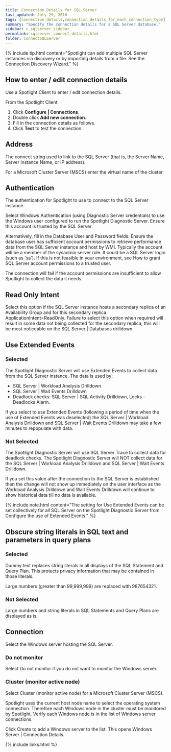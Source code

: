 ```yaml
---
title: Connection Details for SQL Server
last_updated: July 29, 2016
tags: [connection_details,connection_details_for_each_connection_type]
summary: "Specify the connection details for a SQL Server database."
sidebar: c_sqlserver_sidebar
permalink: sqlserver_connect_details.html
folder: ConnectSQLServer
---
```



{% include tip.html content="Spotlight can add multiple SQL Server instances via discovery or by importing details from a file. See the Connection Discovery Wizard." %}

## How to enter / edit connection details

Use a Spotlight Client to enter / edit connection details.

From the Spotlight Client

1.  Click **Configure \| Connections**.
2.  Double click **Add new connection**.
3.  Fill in the connection details as follows.
4.  Click **Test** to test the connection.


## Address

 The connect string used to link to the SQL Server (that is, the Server Name, Server Instance Name, or IP address).

For a Microsoft Cluster Server (MSCS) enter the virtual name of the cluster.

## Authentication

 The authentication for Spotlight to use to connect to the SQL Server instance.

Select Windows Authentication (using Diagnostic Server credentials) to use the Windows user configured to run the Spotlight Diagnostic Server. Ensure this account is trusted by the SQL Server.

Alternatively, fill in the Database User and Password fields. Ensure the database user has sufficient account permissions to retrieve performance data from the SQL Server instance and host by WMI. Typically the account will be a member of the sysadmin server role. It could be a SQL Server login (such as 'sa'). If this is not feasible in your environment, see How to grant SQL Server account permissions to a trusted user.

The connection will fail if the account permissions are insufficient to allow Spotlight to collect the data it needs.

## Read Only Intent

 Select this option if the SQL Server instance hosts a secondary replica of an Availability Group and for this secondary replica ApplicationIntent=ReadOnly. Failure to select this option when required will result in some data not being collected for the secondary replica; this will be most noticeable on the SQL Server \| Databases drilldown.

## Use Extended Events

### Selected

The Spotlight Diagnostic Server will use Extended Events to collect data from the SQL Server instance. The data is used by:

* SQL Server \| Workload Analysis Drilldown
* SQL Server \| Wait Events Drilldown
* Deadlock checks: SQL Server \| SQL Activity Drilldown, Locks - Deadlocks Alarm.

If you select to use Extended Events (following a period of time when the use of Extended Events was deselected) the SQL Server \| Workload Analysis Drilldown and SQL Server \| Wait Events Drilldown may take a few minutes to repopulate with data.

### Not Selected

The Spotlight Diagnostic Server will use SQL Server Trace to collect data for deadlock checks. The Spotlight Diagnostic Server will NOT collect data for the SQL Server \| Workload Analysis Drilldown and SQL Server \| Wait Events Drilldown.

If you set this value after the connection to the SQL Server is established then the change will not show up immediately on the user interface as the Workload Analysis Drilldown and Wait Events Drilldown will continue to show historical data till no data is available.

{% include note.html content="The setting for Use Extended Events can be set collectively for all SQL Server on the Spotlight Diagnostic Server from Configure the use of Extended Events." %}


## Obscure string literals in SQL text and parameters in query plans

### Selected

Dummy text replaces string literals in all displays of the SQL Statement and Query Plan. This protects privacy information that may be contained in those literals.

Large numbers  (greater than 99,999,999) are replaced with 987654321.

### Not Selected

Large numbers and string literals in SQL Statements and Query Plans are displayed as is.


## Connection
 Select the Windows server hosting the SQL Server.

### Do not monitor
 Select Do not monitor if you do not want to monitor the Windows server.

### Cluster (monitor active node)
 Select Cluster (monitor active node) for a Microsoft Cluster Server (MSCS).

Spotlight uses the current host node name to select the operating system connection. Therefore each Windows node in the cluster must be monitored by Spotlight. Verify each Windows node is in the list of Windows server connections.


Click Create to add a Windows server to the list. This opens Windows Server \| Connection Details.

{% include links.html %}
